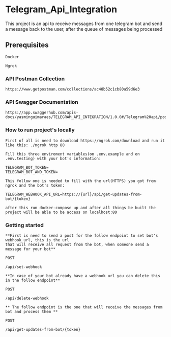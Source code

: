 # Telegram_Api_Integration

This project is an api to receive messages from one telegram bot and send a message back to the user, after the queue of messages being processed

## Prerequisites

```
Docker
```

```
Ngrok
```

### API Postman Collection

```
https://www.getpostman.com/collections/ac48b52c1cb80a59d6e3
```

### API Swagger Documentation

```
https://app.swaggerhub.com/apis-docs/yasminguimaraes/TELEGRAM_API_INTEGRATION/1.0.0#/Telegram%20api/post_api_delete_webhook
```

### How to run project's locally

```
First of all is need to download https://ngrok.com/download and run it like this: ./ngrok http 80
```

```
Fill this three enviroment variables(on .env.example and on .env.testing) with your bot's information:

TELEGRAM_BOT_TOKEN=
TELEGRAM_BOT_AND_TOKEN=

This follow one is needed to fill with the url(HTTPS) you got from ngrok and the bot's token:

TELEGRAM_WEBHOOK_API_URL=https://{url}/api/get-updates-from-bot/{token}
```

```
after this run docker-compose up and after all things be built the project will be able to be access on localhost:80
```

### Getting started

```
**First is need to send a post for the follow endpoint to set bot's webhook url, this is the url
that will receive all request from the bot, when someone send a message for your bot**
```

```
POST
```

```
/api/set-webhook
```

```
**In case of your bot already have a webhook url you can delete this in the follow endpoint**
```

```
POST
```

```
/api/delete-webhook
```

```
** The follow endpoint is the one that will receive the messages from bot and process them **
```

```
POST
```

```
/api/get-updates-from-bot/{token}
```
